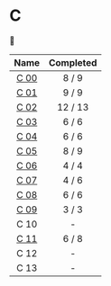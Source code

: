 # C

🌊

| Name | Completed |
| :--: | :--: |
| [C 00](./c_00) | 8 / 9 |
| [C 01](./c_01) | 9 / 9 |
| [C 02](./c_02) | 12 / 13 |
| [C 03](./c_03) | 6 / 6 |
| [C 04](./c_04) | 6 / 6 |
| [C 05](./c_05) | 8 / 9 |
| [C 06](./c_06) | 4 / 4 |
| [C 07](./c_07) | 4 / 6 |
| [C 08](./c_08) | 6 / 6 |
| [C 09](./c_09) | 3 / 3 |
| C 10 | - |   |
| [C 11](./c_11) | 6 / 8 |
| C 12 | - |   |
| C 13 | - |   |